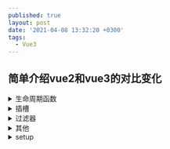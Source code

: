 ```yaml
---
published: true
layout: post
date: '2021-04-08 13:32:20 +0300'
tags:
  - Vue3
---
```

## 简单介绍vue2和vue3的对比变化


<details>
  <summary>生命周期函数</summary>
  <div class="details-box">
    <p><s>beforeCreate</s> -> use setup()</p>
    <p><s>created</s> -> use setup()</p>
    <p>beforeMount -> onBeforeMount</p>
    <p>mounted -> onMounted</p>
    <p>beforeUpdate -> onBeforeUpdate</p>
    <p>updated -> onUpdated</p>
    <p>beforeDestroy -> onBeforeUnmount</p>
    <p>destroyed -> onUnmounted</p>
    <p>errorCaptured -> onErrorCaptured</p>
  </div>
</details>

<details>
  <summary>插槽</summary>
  <div class="details-box">
    v2 默认插槽
    <xmp>
      //父组件
      <div>装一杯牛奶</div>
      //item子组件
      <slot></slot>
    </xmp>

    v3 默认插槽
    原来的solt属性可以定义在任何元素上，现在v-solt只能是template元素上
    <xmp>
      //父组件
      // v-slot:default可以不加,只能定义在template上
      <template v-slot:default>
        <div>装一杯牛奶</div>
      </template>
      //item子组件
      <slot></slot>
    </xmp>

    v2 作用域插槽 v2
    <xmp>
      //父组件
      <div solt="size" slot-scope="data">data.msg</div>
      //item子组件
      <slot name="size" :msg="msg"></slot>
    </xmp>

    v3 作用域插槽
    <xmp>
      //父组件
      <template v-slot:default="data"> //具名写法
        <div>{data.msg}</div>
      </template>
      or
      <template v-slot="data">
        <div> {data.msg} </div>
      </template>
      //item子组件
      <slot name="size" :msg="msg"></slot>
    </xmp>
    当为独占默认插槽时，v-solt可以省略default不写；
    注意默认插槽的缩写语法不能和具名插槽混用，因为它会导致作用域不明确下面是官方的例子
    
    无效，会导致警告
    <xmp>
      <current-user v-slot="slotProps">
        <template v-slot:other="otherSlotProps">
          slotProps is NOT available here
        </template>
      </current-user>
    </xmp>

    v3 解构写法
    <xmp>
      <template v-slot:default="{msg}"> //解构
        <div>{msg}</div>
      </template>
    </xmp>
    v-slot 的解构还提供 重命名的写法
    <xmp>
      <template v-slot:default="{ msg : size }"> //解构
        <div>{size}</div>
      </template>
    </xmp>
    插槽的缩写
    可以把参数之前的所有内容 (v-slot:) 替换为字符 #。例如 v-slot:header 可以被重写为 #header
    v-slot:后面必须有值，不可写成#="{data}"
  </div>
</details>

<details>
  <summary>过滤器</summary>
  <div class="details-box">
  	从 Vue 3.0 开始，过滤器已删除，不再支持。
  </div>
</details>

<details>
  <summary>其他</summary>
  <div class="details-box">
    <p>Vue 3 的 Template 支持多个根标签，Vue 2 不支持</p>
    <p>Vue 3 有 createApp()，而 Vue 2 的是 new Vue()</p>
   
  </div>
</details>

<details>
  <summary>setup</summary>
  <div class="details-box">
    <p>执行时机</p>
     setup 函数会在 beforeCreate 之后、created 之前执行
    <p>接收传参数据</p>
     1、props
    <pre><code>
    	export default {
        props: {
          msg: {
            type: String,
            default: () => {}
          }
        },
        setup(props) {
          console.log(props);
        }
      }
    </code></pre>
    
    2、context
    
    setup 函数的第二个形参是一个上下文对象，这个上下文对象中包含了一些有用的属性，这些属性在 vue 2.x 中需要通过 this 访问到，在 vue 3.x 中，它们的访问方式如下：
    <pre><code>
    	const MyComponent = {
        setup(props, context) {
          context.attrs
          context.slots
          context.parent
          context.root
          context.emit
          context.refs
        }
      }
    </code></pre>
  </div>
</details>
